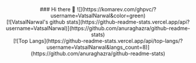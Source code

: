 <center>### Hi there 👋
![](https://komarev.com/ghpvc/?username=VatsalNarwal&color=green)
<br />
[![VatsalNarwal's github stats](https://github-readme-stats.vercel.app/api?username=VatsalNarwal)](https://github.com/anuraghazra/github-readme-stats)
<br />
[![Top Langs](https://github-readme-stats.vercel.app/api/top-langs/?username=VatsalNarwal&langs_count=8)](https://github.com/anuraghazra/github-readme-stats)
</center>
